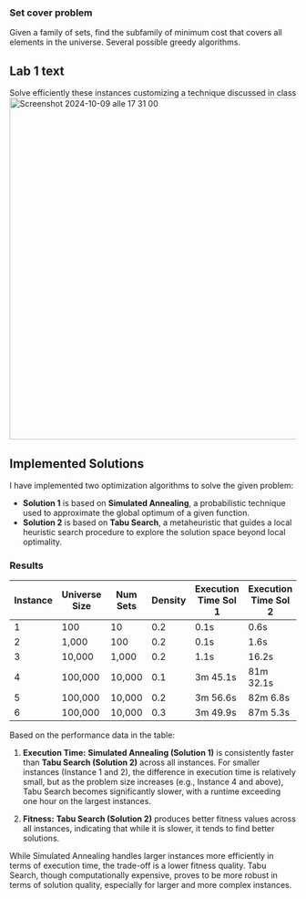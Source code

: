 ### Set cover problem
Given a family of sets, find the subfamily of minimum cost that covers all elements in the universe. Several possible greedy algorithms.

## Lab 1 text
Solve efficiently these instances customizing a technique discussed in class
<img width="600" alt="Screenshot 2024-10-09 alle 17 31 00" src="https://github.com/user-attachments/assets/6ddcee7e-1d36-4e8a-ac4b-db7c775eb993">

## Implemented Solutions

I have implemented two optimization algorithms to solve the given problem:

- **Solution 1** is based on **Simulated Annealing**, a probabilistic technique used to approximate the global optimum of a given function.
- **Solution 2** is based on **Tabu Search**, a metaheuristic that guides a local heuristic search procedure to explore the solution space beyond local optimality.

### Results

| Instance | Universe Size | Num Sets | Density | Execution Time Sol 1 | Execution Time Sol 2 | Fitness Solution 1 | Fitness Solution 2 |
| --- | --- | --- | --- | --- | --- | --- | --- |
| 1 | 100 | 10 | 0.2 | 0.1s | 0.6s | -**301**.7654322960134 | -**283**.5373559355688 |
| 2 | 1,000 | 100 | 0.2 | 0.1s | 1.6s | -**7105**.292537437867 | -**6045**.412482547696 |
| 3 | 10,000 | 1,000 | 0.2 | 1.1s | 16.2s | -**359025**.4417471046 | -**194453**.43020167478 |
| 4 | 100,000 | 10,000 | 0.1 | 3m 45.1s | 81m 32.1s | -**105543124**.2185235 | -**15939984**.115404114 |
| 5 | 100,000 | 10,000 | 0.2 | 3m 56.6s | 82m 6.8s | -**231371537**.8134606 | -**34334262**.06071715 |
| 6 | 100,000 | 10,000 | 0.3 | 3m 49.9s | 87m 5.3s | -**347324626**.9237651 | -**56080103**.33176648 |


Based on the performance data in the table:

1. **Execution Time:** **Simulated Annealing (Solution 1)** is consistently faster than **Tabu Search (Solution 2)** across all instances. For smaller instances (Instance 1 and 2), the difference in execution time is relatively small, but as the problem size increases (e.g., Instance 4 and above), Tabu Search becomes significantly slower, with a runtime exceeding one hour on the largest instances.

2. **Fitness:** **Tabu Search (Solution 2)** produces better fitness values across all instances, indicating that while it is slower, it tends to find better solutions. 

While Simulated Annealing handles larger instances more efficiently in terms of execution time, the trade-off is a lower fitness quality. Tabu Search, though computationally expensive, proves to be more robust in terms of solution quality, especially for larger and more complex instances.

